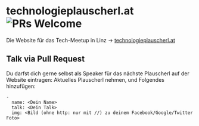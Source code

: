 technologieplauscherl.at ![PRs Welcome](https://img.shields.io/badge/PRs-welcome-brightgreen.svg)
========================

Die Website für das Tech-Meetup in Linz -> [technologieplauscherl.at](http://technologieplauscherl.at)

## Talk via Pull Request

Du darfst dich gerne selbst als Speaker für das nächste Plauscherl auf der Website eintragen: Aktuelles Plauscherl nehmen, und Folgendes hinzufügen:

```
-
  name: <Dein Name>
  talk: <Dein Talk>
  img: <Bild (ohne http: nur mit //) zu deinem Facebook/Google/Twitter Foto>
```
